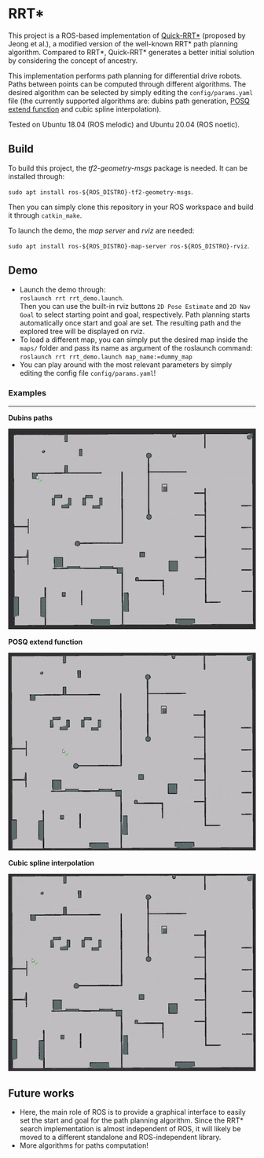# RRT*

This project is a ROS-based implementation of [Quick-RRT*](https://www.sciencedirect.com/science/article/abs/pii/S0957417419300326) (proposed by Jeong et al.), a modified version of the well-known RRT* path planning algorithm. Compared to RRT*, Quick-RRT* generates a better initial solution by considering the concept of ancestry.

This implementation performs path planning for differential drive robots. Paths between points can be computed through different algorithms. The desired algorithm can be selected by simply editing the `config/params.yaml` file (the currently supported algorithms are: dubins path generation, [POSQ extend function](http://www.spencer.eu/papers/palmieriICAPS14.pdf) and cubic spline interpolation).

Tested on Ubuntu 18.04 (ROS melodic) and Ubuntu 20.04 (ROS noetic).

## Build

To build this project, the *tf2-geometry-msgs* package is needed. It can be installed through:

`sudo apt install ros-${ROS_DISTRO}-tf2-geometry-msgs`.

Then you can simply clone this repository in your ROS workspace and build it through `catkin_make`.

To launch the demo, the *map server* and *rviz* are needed:

`sudo apt install ros-${ROS_DISTRO}-map-server ros-${ROS_DISTRO}-rviz`.

## Demo

* Launch the demo through:<br>
  `roslaunch rrt rrt_demo.launch`.<br>
  Then you can use the built-in rviz buttons `2D Pose Estimate` and `2D Nav Goal` to select starting point and goal, respectively. Path planning starts automatically once start and goal are set. The resulting path and the explored tree will be displayed on rviz.
* To load a different map, you can simply put the desired map inside the `maps/` folder and pass its name as argument of the roslaunch command:<br>
  `roslaunch rrt rrt_demo.launch map_name:=dummy_map`
* You can play around with the most relevant parameters by simply editing the config file `config/params.yaml`!

### Examples

---

**Dubins paths**

![alt text](gifs/dubins.gif)

**POSQ extend function**

![alt text](gifs/posq.gif)

**Cubic spline interpolation**

![alt text](gifs/spline.gif)

## Future works

- Here, the main role of ROS is to provide a graphical interface to easily set the start and goal for the path planning algorithm. Since the RRT* search implementation is almost independent of ROS, it will likely be moved to a different standalone and ROS-independent library.
- More algorithms for paths computation!
